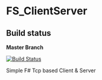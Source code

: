 # FS_ClientServer
 
## Build status

**Master Branch**

[![Build Status](https://travis-ci.org/Jallah/FS_ClientServer.svg?branch=master)](https://travis-ci.org/Jallah/FS_ClientServer)

Simple F# Tcp based Client & Server
